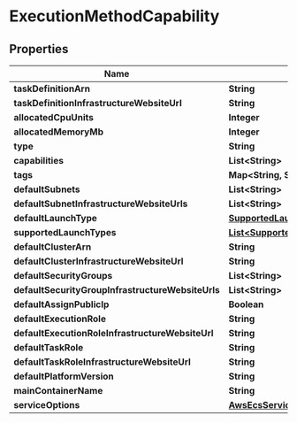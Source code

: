 

# ExecutionMethodCapability


## Properties

Name | Type | Description | Notes
------------ | ------------- | ------------- | -------------
**taskDefinitionArn** | **String** |  |  [optional]
**taskDefinitionInfrastructureWebsiteUrl** | **String** |  |  [readonly]
**allocatedCpuUnits** | **Integer** |  |  [optional]
**allocatedMemoryMb** | **Integer** |  |  [optional]
**type** | **String** |  |  [readonly]
**capabilities** | **List&lt;String&gt;** |  |  [readonly]
**tags** | **Map&lt;String, String&gt;** |  | 
**defaultSubnets** | **List&lt;String&gt;** |  |  [optional]
**defaultSubnetInfrastructureWebsiteUrls** | **List&lt;String&gt;** |  |  [readonly]
**defaultLaunchType** | [**SupportedLaunchTypesEnum**](SupportedLaunchTypesEnum.md) |  |  [optional]
**supportedLaunchTypes** | [**List&lt;SupportedLaunchTypesEnum&gt;**](SupportedLaunchTypesEnum.md) |  |  [optional]
**defaultClusterArn** | **String** |  |  [optional]
**defaultClusterInfrastructureWebsiteUrl** | **String** |  |  [readonly]
**defaultSecurityGroups** | **List&lt;String&gt;** |  |  [optional]
**defaultSecurityGroupInfrastructureWebsiteUrls** | **List&lt;String&gt;** |  |  [readonly]
**defaultAssignPublicIp** | **Boolean** |  |  [optional]
**defaultExecutionRole** | **String** |  |  [optional]
**defaultExecutionRoleInfrastructureWebsiteUrl** | **String** |  |  [readonly]
**defaultTaskRole** | **String** |  |  [optional]
**defaultTaskRoleInfrastructureWebsiteUrl** | **String** |  |  [readonly]
**defaultPlatformVersion** | **String** |  |  [optional]
**mainContainerName** | **String** |  |  [optional]
**serviceOptions** | [**AwsEcsServiceOptions**](AwsEcsServiceOptions.md) |  |  [optional]



